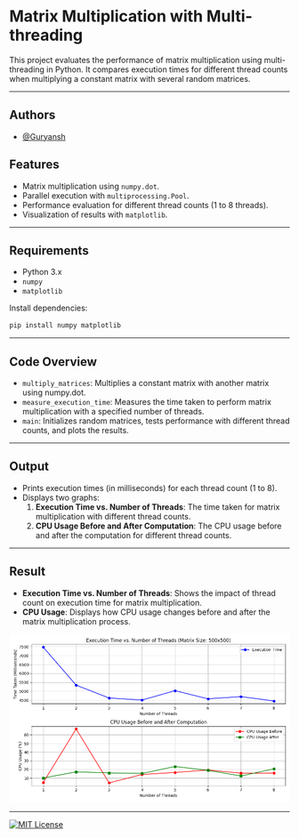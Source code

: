 # Matrix Multiplication with Multi-threading

This project evaluates the performance of matrix multiplication using multi-threading in Python. It compares execution times for different thread counts when multiplying a constant matrix with several random matrices.

---

## Authors

- [@Guryansh](https://www.github.com/Guryansh)
  
## Features
- Matrix multiplication using `numpy.dot`.
- Parallel execution with `multiprocessing.Pool`.
- Performance evaluation for different thread counts (1 to 8 threads).
- Visualization of results with `matplotlib`.

---

## Requirements
- Python 3.x
- `numpy`
- `matplotlib`

Install dependencies:

```bash
pip install numpy matplotlib
```

---

## Code Overview
- `multiply_matrices`: Multiplies a constant matrix with another matrix using numpy.dot.
- `measure_execution_time`: Measures the time taken to perform matrix multiplication with a specified number of threads.
- `main`: Initializes random matrices, tests performance with different thread counts, and plots the results.

---

## Output
- Prints execution times (in milliseconds) for each thread count (1 to 8).
- Displays two graphs:
   1. **Execution Time vs. Number of Threads**: The time taken for matrix multiplication with different thread counts.
   2. **CPU Usage Before and After Computation**: The CPU usage before and after the computation for different thread counts.
---

## Result
- **Execution Time vs. Number of Threads**: Shows the impact of thread count on execution time for matrix multiplication.
- **CPU Usage**: Displays how CPU usage changes before and after the matrix multiplication process.

![myplot.png](myplot.png)

---

[![MIT License](https://img.shields.io/badge/License-MIT-green.svg)](https://choosealicense.com/licenses/mit/)